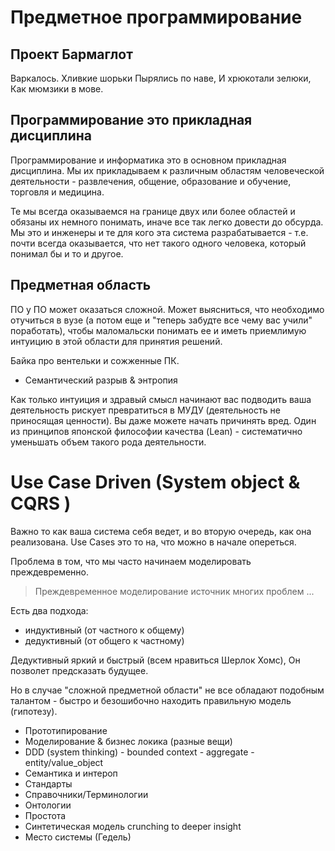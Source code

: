 Предметное программирование
===================


## Проект Бармаглот

Варкалось. Хливкие шорьки
Пырялись по наве,
И хрюкотали зелюки,
Как мюмзики в мове.

##  Программирование это прикладная дисциплина

Программирование  и информатика это в основном прикладная дисциплина. 
Мы их прикладываем к различным областям человеческой деятельности - 
развлечения, общение, образование и обучение, торговля и медицина. 

Те мы всегда оказываемся на границе двух или более областей
и обязаны их немного понимать, иначе все так легко довести до обсурда.
Мы это и инженеры и те для кого эта система разрабатывается - т.е. почти всегда оказывается,
что нет такого одного человека, который понимал бы и то и другое.

##  Предметная область 

ПО у ПО может оказаться сложной. Может выясниться, что необходимо отучиться в вузе 
(а потом еще и "теперь забудте все чему вас учили" поработать), чтобы маломальски понимать ее и иметь приемлимую интуицию в этой области для принятия решений.

Байка про вентельки и сожженные ПК.

*  Семантический разрыв & энтропия

Как только интуиция и здравый смысл начинают вас подводить 
ваша деятельность рискует превратиться в МУДУ (деятельность не приносящая ценности).
Вы даже можете начать причинять вред.
Один из принципов японской философии качества (Lean) - систематично уменьшать объем
такого рода деятельности.


#  Use Case Driven (System object & CQRS )

Важно то как ваша система себя ведет, и во вторую очередь,
как она реализована. Use Cases это то на, что можно в начале опереться.

Проблема в том, что мы часто начинаем моделировать преждевременно.

> Преждевременное моделирование источник многих проблем ...

Есть два подхода:

* индуктивный (от частного к общему)
* дедуктивный (от общего к частному)

Дедуктивный яркий и быстрый (всем нравиться Шерлок Хомс), 
Он позволет предсказать будущее.

Но в случае "сложной предметной области" не все обладают
подобным талантом - быстро и безошибочно находить правильную
модель (гипотезу).

*  Прототипирование
*  Моделирование & бизнес локика (разные вещи)
*  DDD (system thinking) - bounded context - aggregate - entity/value_object
*  Семантика и интероп
*  Стандарты
*  Справочники/Терминологии
*  Онтологии
*  Простота
*  Синтетическая модель crunching to deeper insight
*  Место системы (Гедель)

